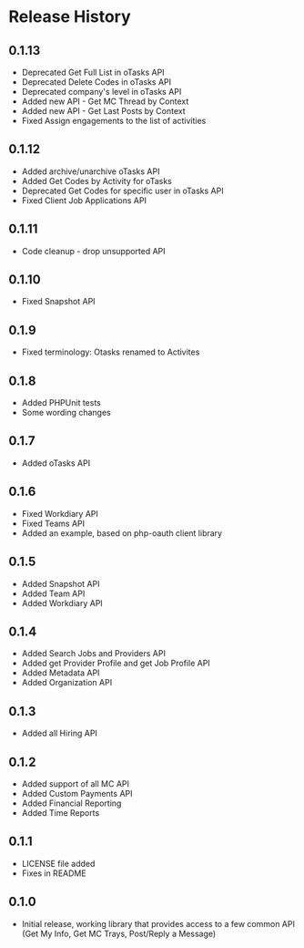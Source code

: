 # Release History

## 0.1.13
* Deprecated Get Full List in oTasks API
* Deprecated Delete Codes in oTasks API
* Deprecated company's level in oTasks API
* Added new API - Get MC Thread by Context
* Added new API - Get Last Posts by Context
* Fixed Assign engagements to the list of activities

## 0.1.12
* Added archive/unarchive oTasks API
* Added Get Codes by Activity for oTasks
* Deprecated Get Codes for specific user in oTasks API
* Fixed Client Job Applications API

## 0.1.11
* Code cleanup - drop unsupported API

## 0.1.10
* Fixed Snapshot API

## 0.1.9
* Fixed terminology: Otasks renamed to Activites

## 0.1.8
* Added PHPUnit tests
* Some wording changes

## 0.1.7
* Added oTasks API

## 0.1.6
* Fixed Workdiary API
* Fixed Teams API
* Added an example, based on php-oauth client library

## 0.1.5
* Added Snapshot API
* Added Team API
* Added Workdiary API

## 0.1.4
* Added Search Jobs and Providers API
* Added get Provider Profile and get Job Profile API
* Added Metadata API
* Added Organization API

## 0.1.3
* Added all Hiring API

## 0.1.2
* Added support of all MC API
* Added Custom Payments API
* Added Financial Reporting
* Added Time Reports

## 0.1.1
* LICENSE file added
* Fixes in README

## 0.1.0
* Initial release, working library that provides access to
a few common API (Get My Info, Get MC Trays, Post/Reply a Message)
